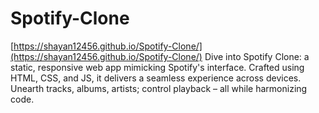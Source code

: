 # Spotify-Clone
[https://shayan12456.github.io/Spotify-Clone/](https://shayan12456.github.io/Spotify-Clone/)
Dive into Spotify Clone: a static, responsive web app mimicking Spotify's interface. Crafted using HTML, CSS, and JS, it delivers a seamless experience across devices. Unearth tracks, albums, artists; control playback – all while harmonizing code. 

